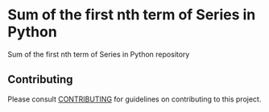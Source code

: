 # Sum of the first nth term of Series in Python

Sum of the first nth term of Series in Python repository

## Contributing

Please consult [CONTRIBUTING](./CONTRIBUTING.md) for guidelines on contributing to this project.
